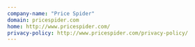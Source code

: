 ```yaml
---
company-name: "Price Spider"
domain: pricespider.com
home: http://www.pricespider.com/
privacy-policy: http://www.pricespider.com/privacy-policy/
---
```




